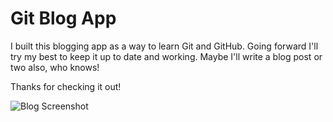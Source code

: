 # Git Blog App

I built this blogging app as a way to learn Git and GitHub. Going forward I'll try my best to keep it up to date and working. Maybe I'll write a blog post or two also, who knows!

Thanks for checking it out!

<img src="screenshot.png" alt="Blog Screenshot">
